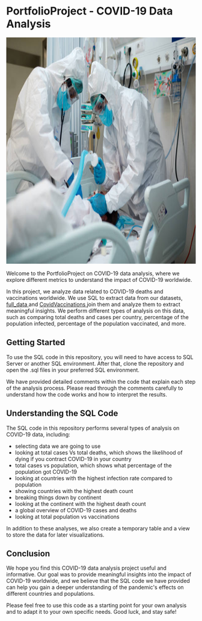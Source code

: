 
# PortfolioProject - COVID-19 Data Analysis
<p align="center">
  <img src="https://github.com/nguneonard/SQL_Projects/blob/main/Covid_Data_Analysis/corona2.jpg"  title="hover text", width=1000, height=600>
</p>

Welcome to the PortfolioProject on COVID-19 data analysis, where we explore different metrics to understand the impact of COVID-19 worldwide.

In this project, we analyze data related to COVID-19 deaths and vaccinations worldwide. We use SQL to extract data from our datasets,
<a href="https://raw.githubusercontent.com/owid/covid-19-data/master/public/data/cases_deaths/full_data.csv"> full_data </a> and
<a href="https://raw.githubusercontent.com/owid/covid-19-data/master/public/data/vaccinations/vaccinations.csv"> CovidVaccinations </a> join them and analyze them to extract meaningful insights. We perform different types of analysis on this data, such as comparing total deaths and cases per country, percentage of the population infected, percentage of the population vaccinated, and more.

## Getting Started
To use the SQL code in this repository, you will need to have access to SQL Server or another SQL environment. After that, clone the repository and open the .sql files in your preferred SQL environment.

We have provided detailed comments within the code that explain each step of the analysis process. Please read through the comments carefully to understand how the code works and how to interpret the results.

## Understanding the SQL Code
The SQL code in this repository performs several types of analysis on COVID-19 data, including:

- selecting data we are going to use
- looking at total cases Vs total deaths, which shows the likelihood of dying if you contract COVID-19 in your country
- total cases vs population, which shows what percentage of the population got COVID-19
- looking at countries with the highest infection rate compared to population
- showing countries with the highest death count
- breaking things down by continent
- looking at the continent with the highest death count
- a global overview of COVID-19 cases and deaths
- looking at total population vs vaccinations

In addition to these analyses, we also create a temporary table and a view to store the data for later visualizations.

## Conclusion
We hope you find this COVID-19 data analysis project useful and informative. Our goal was to provide meaningful insights into the impact of COVID-19 worldwide, and we believe that the SQL code we have provided can help you gain a deeper understanding of the pandemic's effects on different countries and populations.

Please feel free to use this code as a starting point for your own analysis and to adapt it to your own specific needs. Good luck, and stay safe!
